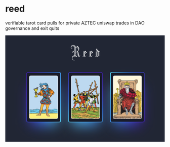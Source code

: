 # reed
verifiable tarot card pulls for private AZTEC uniswap trades in DAO governance and exit quits

![reed](./reed_interface.png)